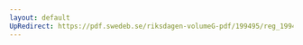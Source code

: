 ```yaml
---
layout: default
UpRedirect: https://pdf.swedeb.se/riksdagen-volumeG-pdf/199495/reg_199495_AU/reg_199495_AU_0006.pdf
---
```

